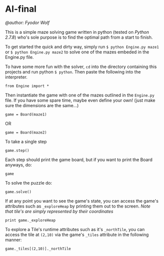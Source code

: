 AI-final
========
_@author: Fyodor Wolf_

This is a simple maze solving game written in python (tested on _Python 2.7.8_) who's sole purpose is to find the optimal path from a start to finish.

To get started the quick and dirty way, simply run `$ python Engine.py maze1` or `$ python Engine.py maze2` to solve one of the mazes embeded in the Engine.py file.

To have some more fun with the solver, `cd` into the directory containing this projects and run python `$ python`. Then paste the following into the interpreter.

    from Engine import *

Then instantiate the game with one of the mazes outlined in the `Engine.py` file. If you have some spare time, maybe even define your own! (just make sure the dimensions are the same...)

    game = Board(maze1)
OR

    game = Board(maze2)

To take a single step

    game.step()

Each step should print the game board, but if you want to print the Board anyways, do:
 
    game

To solve the puzzle do:

    game.solve()

If at any point you want to see the game's state, you can access the game's attributes such as `_exploreHeap` by printing them out to the screen. _Note that tile's are simply represented by their coordinates_

    print game._exploreHeap

To explore a Tile's runtime attributes such as it's `_northTile`, you can access the tile at `(2,10)` via the game's `_tiles` attribute in the following manner:

    game._tiles[(2,10)]._northTile
